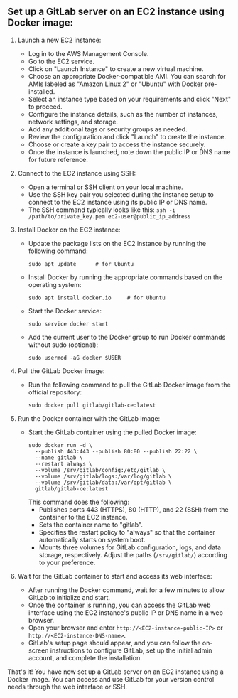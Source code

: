 
## Set up a GitLab server on an EC2 instance using Docker image:

1. Launch a new EC2 instance:
   - Log in to the AWS Management Console.
   - Go to the EC2 service.
   - Click on "Launch Instance" to create a new virtual machine.
   - Choose an appropriate Docker-compatible AMI. You can search for AMIs labeled as "Amazon Linux 2" or "Ubuntu" with Docker pre-installed.
   - Select an instance type based on your requirements and click "Next" to proceed.
   - Configure the instance details, such as the number of instances, network settings, and storage.
   - Add any additional tags or security groups as needed.
   - Review the configuration and click "Launch" to create the instance.
   - Choose or create a key pair to access the instance securely.
   - Once the instance is launched, note down the public IP or DNS name for future reference.

2. Connect to the EC2 instance using SSH:
   - Open a terminal or SSH client on your local machine.
   - Use the SSH key pair you selected during the instance setup to connect to the EC2 instance using its public IP or DNS name.
   - The SSH command typically looks like this: `ssh -i /path/to/private_key.pem ec2-user@public_ip_address`

3. Install Docker on the EC2 instance:
   - Update the package lists on the EC2 instance by running the following command:
     ```
     sudo apt update      # for Ubuntu
     ```
   - Install Docker by running the appropriate commands based on the operating system:
     ```
     sudo apt install docker.io     # for Ubuntu
     ```
   - Start the Docker service:
     ```
     sudo service docker start
     ```
   - Add the current user to the Docker group to run Docker commands without sudo (optional):
     ```
     sudo usermod -aG docker $USER
     ```

4. Pull the GitLab Docker image:
   - Run the following command to pull the GitLab Docker image from the official repository:
     ```
     sudo docker pull gitlab/gitlab-ce:latest
     ```

5. Run the Docker container with the GitLab image:
   - Start the GitLab container using the pulled Docker image:
     ```
     sudo docker run -d \
       --publish 443:443 --publish 80:80 --publish 22:22 \
       --name gitlab \
       --restart always \
       --volume /srv/gitlab/config:/etc/gitlab \
       --volume /srv/gitlab/logs:/var/log/gitlab \
       --volume /srv/gitlab/data:/var/opt/gitlab \
       gitlab/gitlab-ce:latest
     ```
     This command does the following:
     - Publishes ports 443 (HTTPS), 80 (HTTP), and 22 (SSH) from the container to the EC2 instance.
     - Sets the container name to "gitlab".
     - Specifies the restart policy to "always" so that the container automatically starts on system boot.
     - Mounts three volumes for GitLab configuration, logs, and data storage, respectively. Adjust the paths (`/srv/gitlab/`) according to your preference.

6. Wait for the GitLab container to start and access its web interface:
   - After running the Docker command, wait for a few minutes to allow GitLab to initialize and start.
   - Once the container is running, you can access the GitLab web interface using the EC2 instance's public IP or DNS name in a web browser.
   - Open your browser and enter `http://<EC2-instance-public-IP>` or `http://<EC2-instance-DNS-name>`.
   - GitLab's setup page should appear, and you can follow the on-screen instructions to configure GitLab, set up the initial admin account, and complete the installation.

That's it! You have now set up a GitLab server on an EC2 instance using a Docker image. You can access and use GitLab for your version control needs through the web interface or SSH.

